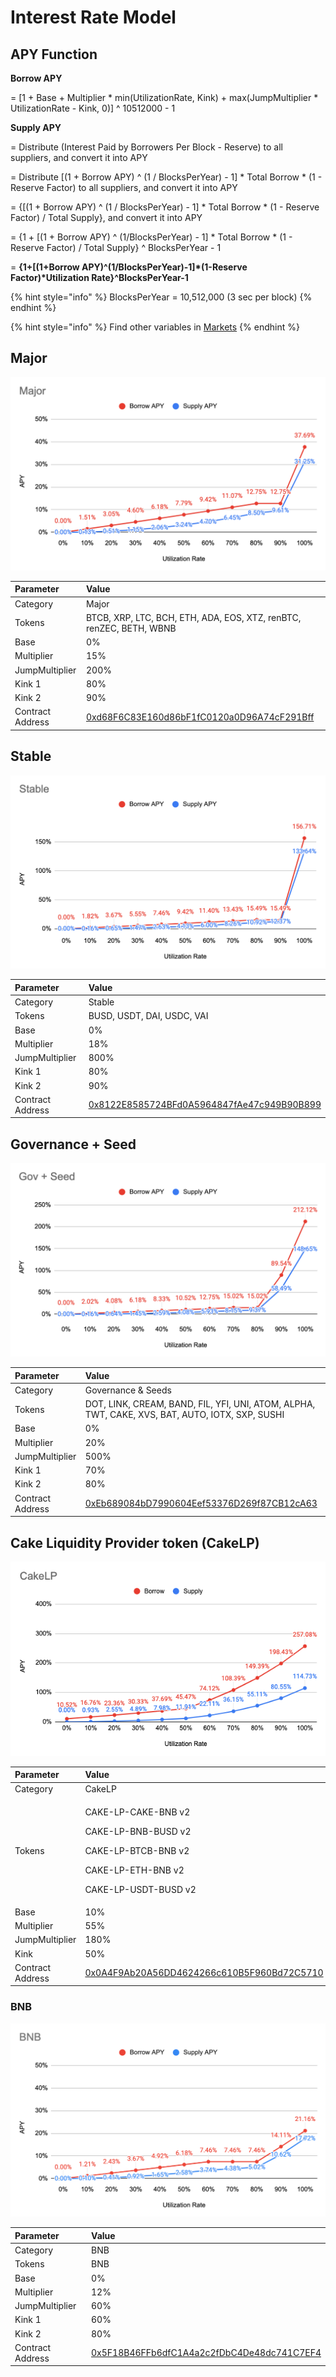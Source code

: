 # Interest Rate Model

## APY Function

**Borrow APY**

= \[1 + Base + Multiplier \* min\(UtilizationRate, Kink\) + max\(JumpMultiplier \* UtilizationRate - Kink, 0\)\] ^ 10512000 - 1



**Supply APY**

= Distribute \(Interest Paid by Borrowers Per Block - Reserve\) to all suppliers, and convert it into APY

= Distribute \[\(1 + Borrow APY\) ^ \(1 / BlocksPerYear\) - 1\] \* Total Borrow \* \(1 - Reserve Factor\) to all suppliers, and convert it into APY

= {\[\(1 + Borrow APY\) ^ \(1 / BlocksPerYear\) - 1\] \* Total Borrow \* \(1 - Reserve Factor\) / Total Supply}, and convert it into APY

= {1 + \[\(1 + Borrow APY\) ^ \(1/BlocksPerYear\) - 1\] \* Total Borrow \* \(1 - Reserve Factor\) / Total Supply} ^ BlocksPerYear - 1

= **{1+\[\(1+Borrow APY\)^\(1/BlocksPerYear\)-1\]\*\(1-Reserve Factor\)\*Utilization Rate}^BlocksPerYear-1**

{% hint style="info" %}
BlocksPerYear = 10,512,000 \(3 sec per block\)
{% endhint %}

{% hint style="info" %}
Find other variables in [Markets](https://app.cream.finance/markets)
{% endhint %}

## Major

![](../.gitbook/assets/jie-tu-20210719-xia-wu-8.20.00.png)

| Parameter | Value |
| :--- | :--- |
| Category | Major |
| Tokens | BTCB, XRP, LTC, BCH, ETH, ADA, EOS, XTZ, renBTC, renZEC, BETH, WBNB |
| Base | 0% |
| Multiplier | 15% |
| JumpMultiplier | 200% |
| Kink 1 | 80% |
| Kink 2 | 90% |
| Contract Address | [0xd68F6C83E160d86bF1fC0120a0D96A74cF291Bff](https://bscscan.com/address/0xd68F6C83E160d86bF1fC0120a0D96A74cF291Bff) |

## Stable

![](../.gitbook/assets/jie-tu-20210719-xia-wu-8.21.58.png)

| Parameter | Value |
| :--- | :--- |
| Category | Stable |
| Tokens | BUSD, USDT, DAI, USDC, VAI |
| Base | 0% |
| Multiplier | 18% |
| JumpMultiplier | 800% |
| Kink 1 | 80% |
| Kink 2 | 90% |
| Contract Address | [0x8122E8585724BFd0A5964847fAe47c949B90B899](https://bscscan.com/address/0x8122E8585724BFd0A5964847fAe47c949B90B899) |

## Governance + Seed

![](../.gitbook/assets/jie-tu-20210723-xia-wu-4.35.51.png)

| Parameter | Value |
| :--- | :--- |
| Category | Governance & Seeds |
| Tokens | DOT, LINK, CREAM, BAND, FIL, YFI, UNI, ATOM, ALPHA, TWT, CAKE, XVS, BAT, AUTO, IOTX, SXP, SUSHI |
| Base | 0% |
| Multiplier | 20% |
| JumpMultiplier | 500% |
| Kink 1 | 70% |
| Kink 2 | 80% |
| Contract Address | [0xEb689084bD7990604Eef53376D269f87CB12cA63](https://bscscan.com/address/0xEb689084bD7990604Eef53376D269f87CB12cA63) |

## Cake Liquidity Provider token \(CakeLP\)

![](../.gitbook/assets/jie-tu-20210602-10.27.10.png)

<table>
  <thead>
    <tr>
      <th style="text-align:left">Parameter</th>
      <th style="text-align:left">Value</th>
    </tr>
  </thead>
  <tbody>
    <tr>
      <td style="text-align:left">Category</td>
      <td style="text-align:left">CakeLP</td>
    </tr>
    <tr>
      <td style="text-align:left">Tokens</td>
      <td style="text-align:left">
        <p>CAKE-LP-CAKE-BNB v2</p>
        <p>CAKE-LP-BNB-BUSD v2</p>
        <p>CAKE-LP-BTCB-BNB v2</p>
        <p>CAKE-LP-ETH-BNB v2</p>
        <p>CAKE-LP-USDT-BUSD v2</p>
      </td>
    </tr>
    <tr>
      <td style="text-align:left">Base</td>
      <td style="text-align:left">10%</td>
    </tr>
    <tr>
      <td style="text-align:left">Multiplier</td>
      <td style="text-align:left">55%</td>
    </tr>
    <tr>
      <td style="text-align:left">JumpMultiplier</td>
      <td style="text-align:left">180%</td>
    </tr>
    <tr>
      <td style="text-align:left">Kink</td>
      <td style="text-align:left">50%</td>
    </tr>
    <tr>
      <td style="text-align:left">Contract Address</td>
      <td style="text-align:left"><a href="https://bscscan.com/address/0x0A4F9Ab20A56DD4624266c610B5F960Bd72C5710">0x0A4F9Ab20A56DD4624266c610B5F960Bd72C5710</a>
      </td>
    </tr>
  </tbody>
</table>

### BNB

![](../.gitbook/assets/jie-tu-20210819-14.45.30.png)

| Parameter | Value |
| :--- | :--- |
| Category | BNB |
| Tokens | BNB |
| Base | 0% |
| Multiplier | 12% |
| JumpMultiplier | 60% |
| Kink 1 | 60% |
| Kink 2 | 80% |
| Contract Address | [0x5F18B46FFb6dfC1A4a2c2fDbC4De48dc741C7EF4](https://bscscan.com/address/0x5F18B46FFb6dfC1A4a2c2fDbC4De48dc741C7EF4) |

